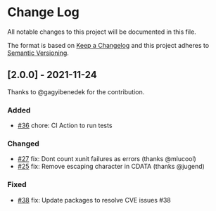 # Change Log
All notable changes to this project will be documented in this file.
 
The format is based on [Keep a Changelog](https://keepachangelog.com/)
and this project adheres to [Semantic Versioning](https://semver.org/).
 
## [2.0.0] - 2021-11-24

Thanks to @gagyibenedek for the contribution.
 
### Added

- [#36](https://github.com/peerigon/xunit-file/pull/36) chore: CI Action to run tests 

### Changed
  
- [#27](https://github.com/peerigon/xunit-file/pull/27) fix: Dont count xunit failures as errors (thanks @mlucool)
- [#25](https://github.com/peerigon/xunit-file/pull/25) fix: Remove escaping character in CDATA (thanks @jugend)
 
### Fixed
 
- [#38](https://github.com/peerigon/xunit-file/pull/38) fix: Update packages to resolve CVE issues #38 
